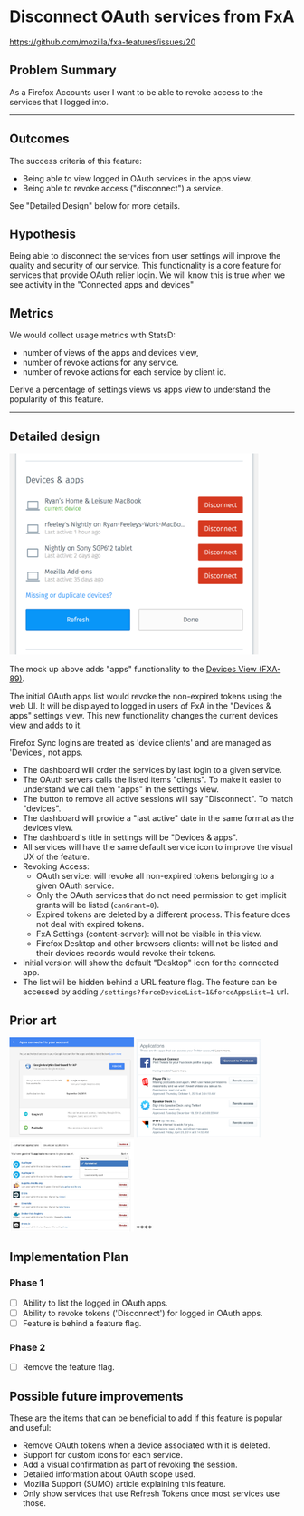 Disconnect OAuth services from FxA
======================

https://github.com/mozilla/fxa-features/issues/20

## Problem Summary

As a Firefox Accounts user I want to be able to revoke access to the
services that I logged into.  

****

## Outcomes

The success criteria of this feature:
* Being able to view logged in OAuth services in the apps view.
* Being able to revoke access ("disconnect") a service.

See "Detailed Design" below for more details.

## Hypothesis

Being able to disconnect the services from user settings
will improve the quality and security of our service.
This functionality is a core feature for services that provide OAuth relier login.
We will know this is true when we see activity in the "Connected apps and devices"

## Metrics

We would collect usage metrics with StatsD:
* number of views of the apps and devices view,
* number of revoke actions for any service.
* number of revoke actions for each service by client id.

Derive a percentage of settings views vs apps view to understand
the popularity of this feature.

****

## Detailed design

<img src='pr_moz_mock.png' width='440' />

The mock up above adds "apps" functionality to the
[Devices View (FXA-89)](https://github.com/mozilla/fxa/pull/181/files).

The initial OAuth apps list would
revoke the non-expired tokens using the web UI.
It will be displayed to logged in users of FxA
in the "Devices & apps" settings view.
This new functionality changes the current devices view and adds to it.

Firefox Sync logins
are treated as 'device clients' and are managed as 'Devices', not apps.

* The dashboard will order the services by last login to a given service.
* The OAuth servers calls the listed items "clients". To make it easier to understand
we call them "apps" in the settings view.
* The button to remove all active sessions will say "Disconnect". To match "devices".
* The dashboard will provide a "last active" date in the same format as the devices view.
* The dashboard's title in settings will be "Devices & apps".
* All services will have the same default service icon to improve the visual UX of the feature.
* Revoking Access:
  * OAuth service: will revoke all non-expired tokens belonging to a given OAuth service.
  * Only the OAuth services that do not need permission to get implicit grants will be listed (`canGrant=0`).
  * Expired tokens are deleted by a different process. This feature does not deal with expired tokens.
  * FxA Settings (content-server): will not be visible in this view.
  * Firefox Desktop and other browsers clients: will not be listed and their devices records would revoke their tokens.
* Initial version will show the default "Desktop" icon for the connected app.
* The list will be hidden behind a URL feature flag. The feature can be accessed by adding
`/settings?forceDeviceList=1&forceAppsList=1` url.

## Prior art

<img src="pr_goog.png" width="220px" alt="Google" />
<img src="pr_twitter.png" width="220px" alt="Twitter" />
<img src="pr_github.jpg" width="220px" alt="GitHub" />
****

## Implementation Plan

### Phase 1

* [ ] Ability to list the logged in OAuth apps.
* [ ] Ability to revoke tokens ('Disconnect') for logged in OAuth apps.
* [ ] Feature is behind a feature flag.

### Phase 2

* [ ] Remove the feature flag.

## Possible future improvements

These are the items that can be beneficial to add if this feature is popular and useful:

* Remove OAuth tokens when a device associated with it is deleted.
* Support for custom icons for each service.
* Add a visual confirmation as part of revoking the session.
* Detailed information about OAuth scope used.
* Mozilla Support (SUMO) article explaining this feature.
* Only show services that use Refresh Tokens once most services use those.
